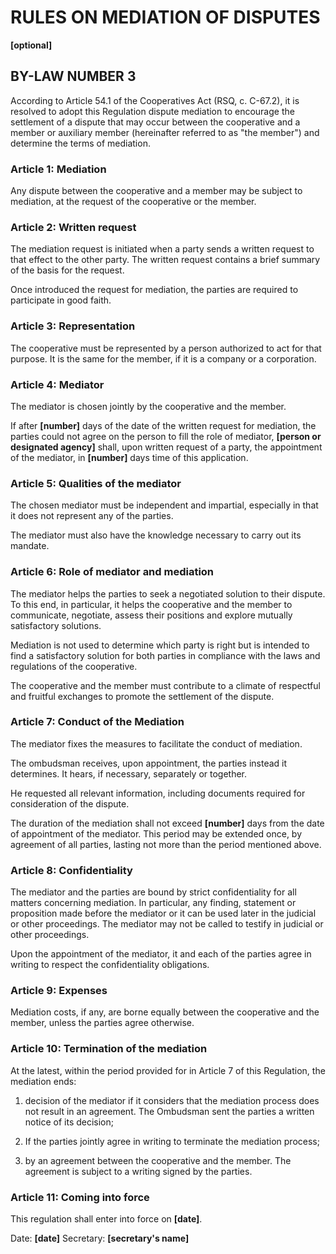 ﻿RULES ON MEDIATION OF DISPUTES
==============================

**[optional]**

BY-LAW NUMBER 3
---------------

According to Article 54.1 of the Cooperatives Act (RSQ, c. C-67.2), it is
resolved to adopt this Regulation dispute mediation to encourage the settlement
of a dispute that may occur between the cooperative and a member or auxiliary
member (hereinafter referred to as "the member") and determine the terms of
mediation.

### Article 1: Mediation

Any dispute between the cooperative and a member may be subject to mediation,
at the request of the cooperative or the member.

### Article 2: Written request

The mediation request is initiated when a party sends a written request to that
effect to the other party. The written request contains a brief summary of the
basis for the request.

Once introduced the request for mediation, the parties are required to
participate in good faith.

### Article 3: Representation

The cooperative must be represented by a person authorized to act for that
purpose. It is the same for the member, if it is a company or a corporation.

### Article 4: Mediator

The mediator is chosen jointly by the cooperative and the member.

If after **[number]** days of the date of the written request for mediation,
the parties could not agree on the person to fill the role of mediator,
**[person or designated agency]** shall, upon written request of a party, the
appointment of the mediator, in **[number]** days time of this application.

### Article 5: Qualities of the mediator

The chosen mediator must be independent and impartial, especially in that it
does not represent any of the parties.

The mediator must also have the knowledge necessary to carry out its mandate.

### Article 6: Role of mediator and mediation

The mediator helps the parties to seek a negotiated solution to their dispute.
To this end, in particular, it helps the cooperative and the member to
communicate, negotiate, assess their positions and explore mutually
satisfactory solutions.

Mediation is not used to determine which party is right but is intended to find
a satisfactory solution for both parties in compliance with the laws and
regulations of the cooperative.

The cooperative and the member must contribute to a climate of respectful and
fruitful exchanges to promote the settlement of the dispute.

### Article 7: Conduct of the Mediation

The mediator fixes the measures to facilitate the conduct of mediation.

The ombudsman receives, upon appointment, the parties instead it determines. It
hears, if necessary, separately or together.

He requested all relevant information, including documents required for
consideration of the dispute.

The duration of the mediation shall not exceed **[number]** days from the date of
appointment of the mediator. This period may be extended once, by agreement of
all parties, lasting not more than the period mentioned above.

### Article 8: Confidentiality

The mediator and the parties are bound by strict confidentiality for all
matters concerning mediation. In particular, any finding, statement or
proposition made before the mediator or it can be used later in the judicial or
other proceedings. The mediator may not be called to testify in judicial or
other proceedings.

Upon the appointment of the mediator, it and each of the parties agree in
writing to respect the confidentiality obligations.

### Article 9: Expenses

Mediation costs, if any, are borne equally between the cooperative and the
member, unless the parties agree otherwise.

### Article 10: Termination of the mediation

At the latest, within the period provided for in Article 7 of this Regulation,
the mediation ends:

1. decision of the mediator if it considers that the mediation process does not
   result in an agreement. The Ombudsman sent the parties a written notice of
   its decision;

2. If the parties jointly agree in writing to terminate the mediation process;

3. by an agreement between the cooperative and the member. The agreement is
   subject to a writing signed by the parties.

### Article 11: Coming into force

This regulation shall enter into force on **[date]**.




Date: **[date]**
Secretary: **[secretary's name]**

